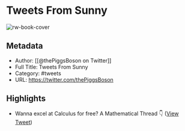 # Tweets From Sunny

![rw-book-cover](https://pbs.twimg.com/profile_images/1905894575849287680/KjANLxiL.jpg)

## Metadata
- Author: [[@thePiggsBoson on Twitter]]
- Full Title: Tweets From Sunny
- Category: #tweets
- URL: https://twitter.com/thePiggsBoson

## Highlights
- Wanna excel at Calculus for free? 
  A Mathematical Thread 👇 ([View Tweet](https://twitter.com/thePiggsBoson/status/1415361190700609544))
